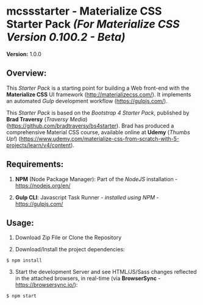 # **mcssstarter** - Materialize CSS Starter Pack *(For Materialize CSS Version 0.100.2 - Beta)*

**Version:** 1.0.0
## Overview:
This *Starter Pack* is a starting point for building a Web front-end with the **Materialize CSS** UI framework (http://materializecss.com/). It implements an automated *Gulp* development workflow (https://gulpjs.com/).

This *Starter Pack* is based on the *Bootstrap 4 Starter Pack*, published by **Brad Traversy** (*Traversy Media*) (https://github.com/bradtraversy/bs4starter). Brad has produced a comprehensive Material CSS course, available online at **Udemy** (*Thumbs Up!*) (https://www.udemy.com/materialize-css-from-scratch-with-5-projects/learn/v4/content).

## Requirements:

1. **NPM** (Node Package Manager): Part of the *NodeJS* installation - https://nodejs.org/en/

2. **Gulp CLI**: Javascript Task Runner - *installed using NPM* - https://gulpjs.com/

## Usage:

1. Download Zip File or Clone the Repository

2. Download/Install the project dependencies:
```
$ npm install
```

3. Start the development Server and see HTML/JS/Sass changes reflected in the attached browsers, in real-time (via **BrowserSync** - https://browsersync.io/):
```
$ npm start
```
